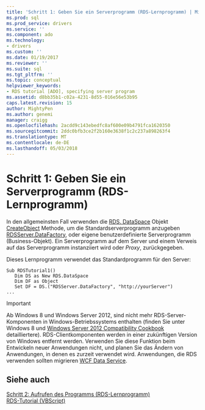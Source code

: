 ```yaml
---
title: 'Schritt 1: Geben Sie ein Serverprogramm (RDS-Lernprogramm) | Microsoft Docs'
ms.prod: sql
ms.prod_service: drivers
ms.service: ''
ms.component: ado
ms.technology:
- drivers
ms.custom: ''
ms.date: 01/19/2017
ms.reviewer: ''
ms.suite: sql
ms.tgt_pltfrm: ''
ms.topic: conceptual
helpviewer_keywords:
- RDS tutorial [ADO], specifying server program
ms.assetid: d8bb35b1-c02a-4231-8d55-016e56e53b95
caps.latest.revision: 15
author: MightyPen
ms.author: genemi
manager: craigg
ms.openlocfilehash: 2acdd9c143ebedfc8af600e09b4791fca1620350
ms.sourcegitcommit: 2ddc0bfb3ce2f2b160e3638f1c2c237a898263f4
ms.translationtype: MT
ms.contentlocale: de-DE
ms.lasthandoff: 05/03/2018
---
```

# <a name="step-1-specify-a-server-program-rds-tutorial"></a>Schritt 1: Geben Sie ein Serverprogramm (RDS-Lernprogramm)
In den allgemeinsten Fall verwenden die [RDS. DataSpace](../../../ado/reference/rds-api/dataspace-object-rds.md) Objekt [CreateObject](../../../ado/reference/rds-api/createobject-method-rds.md) Methode, um die Standardserverprogramm anzugeben [RDSServer.DataFactory](../../../ado/reference/rds-api/datafactory-object-rdsserver.md), oder eigene benutzerdefinierte Serverprogramm (Business-Objekt). Ein Serverprogramm auf dem Server und einem Verweis auf das Serverprogramm instanziiert wird oder *Proxy*, zurückgegeben.  
  
 Dieses Lernprogramm verwendet das Standardprogramm für den Server:  
  
```  
Sub RDSTutorial1()  
   Dim DS as New RDS.DataSpace  
   Dim DF as Object  
   Set DF = DS.("RDSServer.DataFactory", "http://yourServer")  
...  
```  
  
> [!IMPORTANT]
>  Ab Windows 8 und Windows Server 2012, sind nicht mehr RDS-Server-Komponenten in Windows-Betriebssystems enthalten (finden Sie unter Windows 8 und [Windows Server 2012 Compatibility Cookbook](https://www.microsoft.com/en-us/download/details.aspx?id=27416) detailliertere). RDS-Clientkomponenten werden in einer zukünftigen Version von Windows entfernt werden. Verwenden Sie diese Funktion beim Entwickeln neuer Anwendungen nicht, und planen Sie das Ändern von Anwendungen, in denen es zurzeit verwendet wird. Anwendungen, die RDS verwenden sollten migrieren [WCF Data Service](http://go.microsoft.com/fwlink/?LinkId=199565).  
  
## <a name="see-also"></a>Siehe auch  
 [Schritt 2: Aufrufen des Programms (RDS-Lernprogramm)](../../../ado/guide/remote-data-service/step-2-invoke-the-server-program-rds-tutorial.md)   
 [RDS-Tutorial (VBScript)](../../../ado/guide/remote-data-service/rds-tutorial-vbscript.md)   
